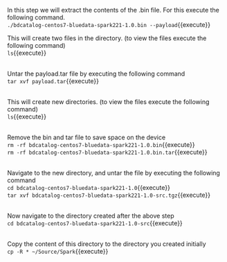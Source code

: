 In this step we will extract the contents of the .bin file.
For this execute the following command.<br>
`./bdcatalog-centos7-bluedata-spark221-1.0.bin --payload`{{execute}}
<br>

This will create two files in the directory. (to view the files execute the following command)<br>
`ls`{{execute}}

<br>Untar the payload.tar file by executing the following command
<br>`tar xvf payload.tar`{{execute}}

<br>This will create new directories. (to view the files execute the following command)<br>
`ls`{{execute}}

<br> Remove the bin and tar file to save space on the device
<br>`rm -rf bdcatalog-centos7-bluedata-spark221-1.0.bin`{{execute}}
<br>`rm -rf bdcatalog-centos7-bluedata-spark221-1.0.bin.tar`{{execute}}


<br>Navigate to the new directory, and untar the file by executing the following command
<br>`cd bdcatalog-centos7-bluedata-spark221-1.0`{{execute}}
<br>`tar xvf bdcatalog-centos7-bluedata-spark221-1.0-src.tgz`{{execute}}

<br>Now navigate to the directory created after the above step
<br>`cd bdcatalog-centos7-bluedata-spark221-1.0-src`{{execute}}
<br><br>

Copy the content of this directory to the directory you created initially<br>
`cp -R * ~/Source/Spark`{{execute}}
